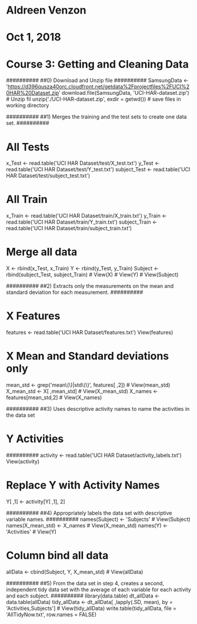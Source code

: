 # Aldreen Venzon
# Oct 1, 2018
# Course 3: Getting and Cleaning Data

##########
##0) Download and Unzip file
##########
SamsungData <- 'https://d396qusza40orc.cloudfront.net/getdata%2Fprojectfiles%2FUCI%20HAR%20Dataset.zip'
download.file(SamsungData, 'UCI-HAR-dataset.zip') # Unzip fil
unzip('./UCI-HAR-dataset.zip', exdir = getwd()) # save files in working directory

##########
##1) Merges the training and the test sets to create one data set.
##########
# All Tests
x_Test <- read.table('UCI HAR Dataset/test/X_test.txt')
y_Test <- read.table('UCI HAR Dataset/test/Y_test.txt')
subject_Test <- read.table('UCI HAR Dataset/test/subject_test.txt')
# All Train
x_Train <- read.table('UCI HAR Dataset/train/X_train.txt')
y_Train <- read.table('UCI HAR Dataset/train/Y_train.txt')
subject_Train <- read.table('UCI HAR Dataset/train/subject_train.txt')
# Merge all data
X <- rbind(x_Test, x_Train)
Y <- rbind(y_Test, y_Train)
Subject <- rbind(subject_Test, subject_Train)
        # View(X)
        # View(Y)
        # View(Subject)

##########
##2) Extracts only the measurements on the mean and standard deviation for each measurement.
##########
# X Features
features <- read.table('UCI HAR Dataset/features.txt')
        View(features)
# X Mean and Standard deviations only
mean_std <- grep('mean\\(\\)|std\\(\\)', features[ ,2])
        # View(mean_std)
X_mean_std <- X[ ,mean_std]
        # View(X_mean_std)
X_names <- features[mean_std,2]
        # View(X_names)

##########
##3) Uses descriptive activity names to name the activities in the data set
# Y Activities
##########
activity <- read.table('UCI HAR Dataset/activity_labels.txt')
        View(activity)
# Replace Y with Activity Names
Y[ ,1] <- activity[Y[ ,1], 2]

##########
##4) Appropriately labels the data set with descriptive variable names.
##########
names(Subject) <- 'Subjects'
        # View(Subject)
names(X_mean_std) <- X_names
        # View(X_mean_std)
names(Y) <- 'Activities'
        # View(Y)
# Column bind all data
allData <- cbind(Subject, Y, X_mean_std)
        # View(allData)

##########
##5) From the data set in step 4, creates a second, independent tidy data set with the average of each variable for each activity and each subject.
##########
library(data.table)
dt_allData <- data.table(allData)
tidy_allData <- dt_allData[ ,lapply(.SD, mean), by = 'Activities,Subjects']
        # View(tidy_allData)
write.table(tidy_allData, file = 'AllTidyNow.txt', row.names = FALSE)  
